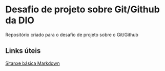 # Desafio de projeto sobre Git/Github da DIO
Repositório criado para o desafio de projeto sobre o Git/Github


## Links úteis
[Sitanxe básica Markdown](https://www.markdownguide.org/basic-syntax/)
